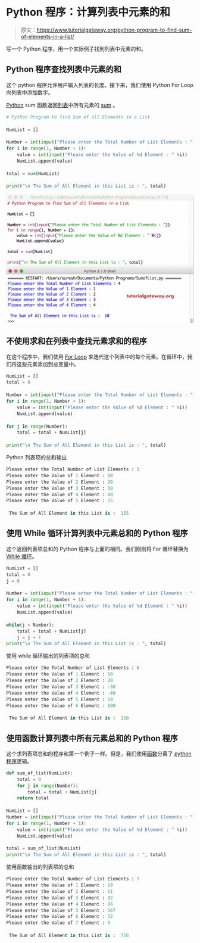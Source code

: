 # Python 程序：计算列表中元素的和

> 原文：<https://www.tutorialgateway.org/python-program-to-find-sum-of-elements-in-a-list/>

写一个 Python 程序，用一个实际例子找到列表中元素的和。

## Python 程序查找列表中元素的和

这个 python 程序允许用户输入列表的长度。接下来，我们使用 Python For Loop 向列表中添加数字。

[Python](https://www.tutorialgateway.org/python-tutorial/) sum 函数返回[列表](https://www.tutorialgateway.org/python-list/)中所有元素的 [sum](https://www.tutorialgateway.org/python-fsum/) 。

```py
# Python Program to find Sum of all Elements in a List

NumList = []

Number = int(input("Please enter the Total Number of List Elements : "))
for i in range(1, Number + 1):
    value = int(input("Please enter the Value of %d Element : " %i))
    NumList.append(value)

total = sum(NumList)

print("\n The Sum of All Element in this List is : ", total)
```

![Python Program to find Sum of Elements in a List 1](img/f858b11438c86baa18fb84f6b0a13c5c.png)

## 不使用求和在列表中查找元素求和的程序

在这个程序中，我们使用 [For Loop](https://www.tutorialgateway.org/python-for-loop/) 来迭代这个列表中的每个元素。在循环中，我们将这些元素添加到总变量中。

```py
NumList = []
total = 0

Number = int(input("Please enter the Total Number of List Elements : "))
for i in range(1, Number + 1):
    value = int(input("Please enter the Value of %d Element : " %i))
    NumList.append(value)

for j in range(Number):
    total = total + NumList[j]

print("\n The Sum of All Element in this List is : ", total)
```

Python 列表项的总和输出

```py
Please enter the Total Number of List Elements : 5
Please enter the Value of 1 Element : 10
Please enter the Value of 2 Element : 20
Please enter the Value of 3 Element : 30
Please enter the Value of 4 Element : 40
Please enter the Value of 5 Element : 55

 The Sum of All Element in this List is :  155
```

## 使用 While 循环计算列表中元素总和的 Python 程序

这个返回列表项总和的 Python 程序与上面的相同。我们刚刚将 For 循环替换为 [While 循环](https://www.tutorialgateway.org/python-while-loop/)。

```py
NumList = []
total = 0
j = 0

Number = int(input("Please enter the Total Number of List Elements : "))
for i in range(1, Number + 1):
    value = int(input("Please enter the Value of %d Element : " %i))
    NumList.append(value)

while(j < Number):
    total = total + NumList[j]
    j = j + 1
print("\n The Sum of All Element in this List is : ", total)
```

使用 while 循环输出的列表项的总和

```py
Please enter the Total Number of List Elements : 6
Please enter the Value of 1 Element : 10
Please enter the Value of 2 Element : 20
Please enter the Value of 3 Element : -30
Please enter the Value of 4 Element : -40
Please enter the Value of 5 Element : 50
Please enter the Value of 6 Element : 100

 The Sum of All Element in this List is :  110
```

## 使用函数计算列表中所有元素总和的 Python 程序

这个求列表项总和的程序和第一个例子一样。但是，我们使用[函数](https://www.tutorialgateway.org/functions-in-python/)分离了 [python 程序](https://www.tutorialgateway.org/python-programming-examples/)逻辑。

```py
def sum_of_list(NumList):
    total = 0
    for j in range(Number):
        total = total + NumList[j]
    return total

NumList = []
Number = int(input("Please enter the Total Number of List Elements : "))
for i in range(1, Number + 1):
    value = int(input("Please enter the Value of %d Element : " %i))
    NumList.append(value)

total = sum_of_list(NumList)
print("\n The Sum of All Element in this List is : ", total)
```

使用函数输出的列表项的总和

```py
Please enter the Total Number of List Elements : 7
Please enter the Value of 1 Element : 19
Please enter the Value of 2 Element : 11
Please enter the Value of 3 Element : 32
Please enter the Value of 4 Element : 86
Please enter the Value of 5 Element : 567
Please enter the Value of 6 Element : 32
Please enter the Value of 7 Element : 9

 The Sum of All Element in this List is :  756
```